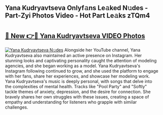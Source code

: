 ## Yana Kudryavtseva Onlyf𝚊ns Le𝚊ked N𝚞des - Part-Zyi Photos Video - Hot Part Le𝚊ks zTQm4

# <h2><a href="http://ab86629.deff.icu/?id=Yana+Kudryavtseva">🔗 New 👉🔴 Yana Kudryavtseva VIDEO Photos</a></h2>

[![Yana Kudryavtseva N𝚞des](https://i.imgur.com/rIISA9y.gif)](http://ab86629.deff.icu/?id=Yana+Kudryavtseva)
Alongside her YouTube channel, Yana Kudryavtseva also maintained an active presence on Instagram. Her stunning looks and captivating personality caught the attention of modeling agencies, and she began working as a model. Yana Kudryavtseva's Instagram following continued to grow, and she used the platform to engage with her fans, share her experiences, and showcase her modeling work. Yana Kudryavtseva's music is deeply personal, with songs that delve into the complexities of mental health. Tracks like "Pool Party" and "Softly" tackle themes of anxiety, depression, and the desire for connection. She bravely shares her own struggles with these issues, creating a space of empathy and understanding for listeners who grapple with similar challenges.
